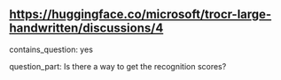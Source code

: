 ## https://huggingface.co/microsoft/trocr-large-handwritten/discussions/4

contains_question: yes

question_part: Is there a way to get the recognition scores?
